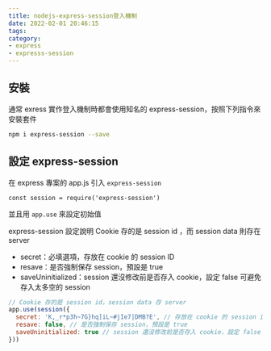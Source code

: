 ```yaml
---
title: nodejs-express-session登入機制
date: 2022-02-01 20:46:15
tags:
category:
- express
- expresss-session
---
```


## 安裝
通常 exress 實作登入機制時都會使用知名的 express-session，按照下列指令來安裝套件
``` bash
npm i express-session --save
```

## 設定 express-session
在 express 專案的 app.js 引入 `express-session`

```
const session = require('express-session')
```

並且用 `app.use` 來設定初始值

express-session 設定說明
Cookie 存的是 session id ，而 session data 則存在 server

- secret：必填選項，存放在 cookie 的 session ID
- resave：是否強制保存 session，預設是 true
- saveUninitialized：session 還沒修改前是否存入 cookie，設定 false 可避免存入太多空的 session

``` js
// Cookie 存的是 session id，session data 存 server
app.use(session({
  secret: 'K,_r*p3h~7G}hq]iL~#jIe7|DMB?E', // 存放在 cookie 的 session id
  resave: false, // 是否強制保存 session，預設是 true
  saveUninitialized: true // session 還沒修改前是否存入 cookie，設定 false 可避免存入太多空的值
}))

```
